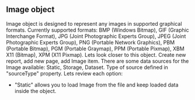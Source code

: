 Image object
--------
Image object is designed to represent any images in supported graphical formats. Currently supported formats: BMP	(Windows Bitmap), GIF	(Graphic Interchange Format), JPG	(Joint Photographic Experts Group), JPEG (Joint Photographic Experts Group), PNG	(Portable Network Graphics), PBM	(Portable Bitmap), PGM (Portable Graymap), PPM	(Portable Pixmap), XBM	X11 (Bitmap), XPM (X11 Pixmap).
Lets look closer to this object. Create new report, add new page, add Image item. There are some data sources for the Image available: Static, Storage, Dataset. Type of source defined in "sourceType" property.  Lets review each option:
* "Static" allows you to load Image from the file and keep loaded data inside the object.
